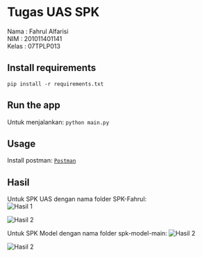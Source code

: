 # Tugas UAS SPK
Nama : Fahrul Alfarisi<br>
NIM : 201011401141<br>
Kelas : 07TPLP013<br>

## Install requirements
```pip install -r requirements.txt```

## Run the app
Untuk menjalankan:
```python main.py```

## Usage
Install postman:
[`Postman`](https://www.postman.com/downloads/)



## Hasil
Untuk SPK UAS dengan nama folder SPK-Fahrul: <br>
<img src='https://cdn.discordapp.com/attachments/758314275554590772/1186467345846243348/Running_1.png?ex=65935ad2&is=6580e5d2&hm=18ff9aa0e17b34eb6544b7904ac846343ad69fc26c57c4cafb3b5c2dee2f51d5&' alt='Hasil 1'/>

<img src='https://cdn.discordapp.com/attachments/758314275554590772/1186467346269880340/Running_2.png?ex=65935ad2&is=6580e5d2&hm=af876faf52bf404f12fe4729f1b7fb6689e388ad76745431ef1ad371649baf95&' alt='Hasil 2'/>

Untuk SPK Model dengan nama folder spk-model-main:
<img src='https://cdn.discordapp.com/attachments/758314275554590772/1186680640041648250/SSPosGreSQL.png?ex=65942178&is=6581ac78&hm=0b6821c972dc21131338d49c75e9b2a8c4f81fda4d38a27c025281f4fe85b03c&' alt='Hasil 2'/>

<img src='https://cdn.discordapp.com/attachments/758314275554590772/1186680640389783612/SSVsCode.png?ex=65942178&is=6581ac78&hm=6372aa128261ff02dbc9125bb6d2d2fe3827aed4d076a0ba3174f0018b767bfb&' alt='Hasil 2'/>
